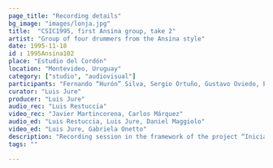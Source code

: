 ```yaml
---
page_title: "Recording details"
bg_image: "images/lonja.jpg"
title:  "CSIC1995, first Ansina group, take 2"  
artist: "Group of four drummers from the Ansina style"  
date: 1995-11-18
id : 1995Ansina102
place: "Estudio del Cordón"  
location: "Montevideo, Uruguay"  
category: ["studio", "audiovisual"]
participants: "Fernando “Hurón” Silva, Sergio Ortuño, Gustavo Oviedo, Edinson “Palo” Oviedo"  
curator: "Luis Jure"  
producer: "Luis Jure"  
audio_rec: "Luis Restuccia"  
video_rec: "Javier Martincorena, Carlos Márquez"  
audio_ed: "Luis Restuccia, Luis Jure, Daniel Maggiolo"  
video_ed: "Luis Jure, Gabriela Onetto"  
description: "Recording session in the framework of the project “Iniciación a la documentación y análisis del candombe afro-uruguayo” funded by CSIC, the research agency of the University."  
tags: ""  

---
```

